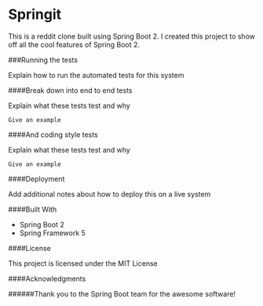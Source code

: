 Springit
===

This is a reddit clone built using Spring Boot 2. I created this project to show off all the cool features of Spring Boot 2.

###Running the tests

Explain how to run the automated tests for this system

####Break down into end to end tests

Explain what these tests test and why

`Give an example`

####And coding style tests

Explain what these tests test and why

`Give an example`

####Deployment

Add additional notes about how to deploy this on a live system

####Built With

* Spring Boot 2
* Spring Framework 5

####License

This project is licensed under the MIT License

####Acknowledgments

######Thank you to the Spring Boot team for the awesome software!
